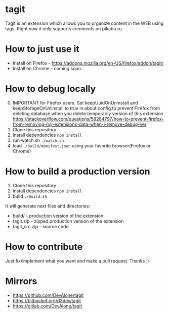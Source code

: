 # tagit

Tagit is an extension which allows you to organize content in the WEB using tags. Right now it only supports comments on pikabu.ru.

# How to just use it

- Install on Firefox - https://addons.mozilla.org/en-US/firefox/addon/tagit/
- Install on Chrome -  coming soon...

# How to debug locally

0. IMPORTANT for Firefox users. Set keepUuidOnUninstall and keepStorageOnUninstall to true in about:config to prevent Firefox from deleting database when you delete temporarily version of this extension https://stackoverflow.com/questions/58284797/how-to-prevent-firefox-from-removing-my-extensions-data-when-i-remove-debug-ver
1. Clone this repository
2. install dependencies 
`npm install`
3. run watch.sh
`./watch.sh`
4. load `./build/manifest.json` using your favorite browser(Firefox or Chrome)

# How to build a production version

1. Clone this repository
2. install dependencies 
`npm install`
3. build
`./build.sh`

It will generate next files and directories:

- build/ - production version of the extension
- tagit.zip - zipped production version of the extension
- tagit_src.zip - source code

# How to contribute

Just fix/implement what you want and make a pull request. Thanks :)

# Mirrors

- https://github.com/DevAlone/tagit
- https://bitbucket.org/d3dev/tagit
- https://gitlab.com/DevAlone/tagit

